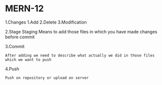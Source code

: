 # MERN-12

1.Changes
    1.Add
    2.Delete
    3.Modification


2.Stage
    Staging Means to add those files in which you have made changes before commit

3.Commit

    After adding we need to describe what actually we did in those files which we want to push
4.Push

    Push on repository or upload on server

